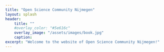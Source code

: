 ```yaml
---
title: "Open Science Community Nijmegen"
layout: splash
header:
    title: ""
    #overlay_color: "#5e616c"
    overlay_image: "/assets/images/book.jpg"
    caption:
excerpt: "Welcome to the website of Open Science Community Nijmegen!"
---
```

